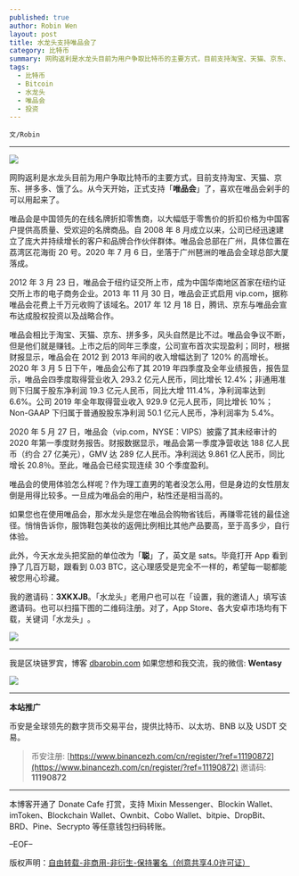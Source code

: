 ```yaml
---
published: true
author: Robin Wen
layout: post
title: 水龙头支持唯品会了
category: 比特币
summary: 网购返利是水龙头目前为用户争取比特币的主要方式，目前支持淘宝、天猫、京东、拼多多、饿了么。从今天开始，正式支持「唯品会」了，喜欢在唯品会剁手的可以用起来了。如果您也在使用唯品会，那水龙头是您在唯品会购物省钱后，再赚零花钱的最佳途径。悄悄告诉你，服饰鞋包美妆的返佣比例相比其他产品要高，至于高多少，自行体验。此外，今天水龙头把奖励的单位改为「聪」了，英文是 sats。毕竟打开 App 看到挣了几百万聪，跟看到 0.03 BTC，这心理感受是完全不一样的，希望每一聪都能被您用心珍藏。
tags:
  - 比特币
  - Bitcoin
  - 水龙头
  - 唯品会
  - 投资
---
```


`文/Robin`

***

![](https://cdn.dbarobin.com/6xwti1r.png)

网购返利是水龙头目前为用户争取比特币的主要方式，目前支持淘宝、天猫、京东、拼多多、饿了么。从今天开始，正式支持「**唯品会**」了，喜欢在唯品会剁手的可以用起来了。

唯品会是中国领先的在线名牌折扣零售商，以大幅低于零售价的折扣价格为中国客户提供高质量、受欢迎的名牌商品。自 2008 年 8 月成立以来，公司已经迅速建立了庞大并持续增长的客户和品牌合作伙伴群体。唯品会总部在广州，具体位置在荔湾区花海街 20 号。2020 年 7 月 6 日，坐落于广州琶洲的唯品会全球总部大厦落成。

2012 年 3 月 23 日，唯品会于纽约证交所上市，成为中国华南地区首家在纽约证交所上市的电子商务企业。2013 年 11 月 30 日，唯品会正式启用 vip.com，据称唯品会花费上千万元收购了该域名。2017 年 12 月 18 日，腾讯、京东与唯品会宣布达成股权投资以及战略合作。

唯品会相比于淘宝、天猫、京东、拼多多，风头自然是比不过。唯品会争议不断，但是他们就是赚钱。上市之后的同年三季度，公司宣布首次实现盈利；同时，根据财报显示，唯品会在 2012 到 2013 年间的收入增幅达到了 120% 的高增长。2020 年 3 月 5 日下午，唯品会公布了其 2019 年四季度及全年业绩报告，报告显示，唯品会四季度取得营业收入 293.2 亿元人民币，同比增长 12.4%；非通用准则下归属于股东净利润 19.3 亿元人民币，同比大增 111.4%，净利润率达到 6.6%。公司 2019 年全年取得营业收入 929.9 亿元人民币，同比增长 10%；Non-GAAP 下归属于普通股股东净利润 50.1 亿元人民币，净利润率为 5.4%。

2020 年 5 月 27 日，唯品会（vip.com，NYSE：VIPS）披露了其未经审计的 2020 年第一季度财务报告。财报数据显示，唯品会第一季度净营收达 188 亿人民币（约合 27 亿美元），GMV 达 289 亿人民币。净利润达 9.861 亿人民币，同比增长 20.8％。至此，唯品会已经实现连续 30 个季度盈利。

唯品会的使用体验怎么样呢？作为理工直男的笔者没怎么用，但是身边的女性朋友倒是用得比较多。一旦成为唯品会的用户，粘性还是相当高的。

如果您也在使用唯品会，那水龙头是您在唯品会购物省钱后，再赚零花钱的最佳途径。悄悄告诉你，服饰鞋包美妆的返佣比例相比其他产品要高，至于高多少，自行体验。

此外，今天水龙头把奖励的单位改为「**聪**」了，英文是 sats。毕竟打开 App 看到挣了几百万聪，跟看到 0.03 BTC，这心理感受是完全不一样的，希望每一聪都能被您用心珍藏。

我的邀请码：**3XKXJB**。「水龙头」老用户也可以在「设置，我的邀请人」填写该邀请码。​也可以扫描​下图的二维码注册。​对了，App Store、各大安卓市场均有下载，关键词「水龙头」​。​

![](https://cdn.dbarobin.com/kwdjijt.png)

***

我是区块链罗宾，博客 [dbarobin.com](https://dbarobin.com/)
如果您想和我交流，我的微信: **Wentasy**

![](https://cdn.dbarobin.com/v4yywe2.png)

***

**本站推广**

币安是全球领先的数字货币交易平台，提供比特币、以太坊、BNB 以及 USDT 交易。

> 币安注册: [https://www.binancezh.com/cn/register/?ref=11190872](https://www.binancezh.com/cn/register/?ref=11190872)
> 邀请码: **11190872**

***

本博客开通了 Donate Cafe 打赏，支持 Mixin Messenger、Blockin Wallet、imToken、Blockchain Wallet、Ownbit、Cobo Wallet、bitpie、DropBit、BRD、Pine、Secrypto 等任意钱包扫码转账。

<center>
    <div class="--donate-button"
         data-button-id="f8b9df0d-af9a-460d-8258-d3f435445075"
    ></div>
</center>

–EOF–

版权声明：[自由转载-非商用-非衍生-保持署名（创意共享4.0许可证）](http://creativecommons.org/licenses/by-nc-nd/4.0/deed.zh)